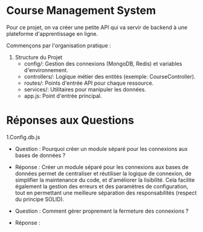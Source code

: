 # Course Management System

Pour ce projet, on va créer une petite API qui va servir de backend à une plateforme d'apprentissage en ligne.

Commençons par l'organisation pratique :

1. Structure du Projet
   - config/: Gestion des connexions (MongoDB, Redis) et variables d'environnement.
   - controllers/: Logique métier des entités (exemple: CourseController).
   - routes/: Points d'entrée API pour chaque ressource.
   - services/: Utilitaires pour manipuler les données.
   - app.js: Point d'entrée principal.

# Réponses aux Questions

1.Config.db.js
   * Question : Pourquoi créer un module séparé pour les connexions aux bases de données ?
   * Réponse : Créer un module séparé pour les connexions aux bases de données permet de       centraliser et réutiliser la logique de connexion, de simplifier la maintenance du code, et d'améliorer la lisibilité. Cela facilite également la gestion des erreurs et des paramètres de configuration, tout en permettant une meilleure séparation des responsabilités (respect du principe SOLID).

   * Question : Comment gérer proprement la fermeture des connexions ?
   * Réponse : 

